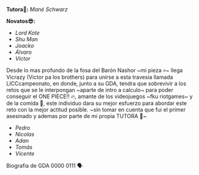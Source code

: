 **Tutora🐼:** _Mané Schwarz_

**Novatos😎:**
- _Lord Kote_
- _Shu Man_
- _Joacko_
- _Álvaro_
- _Victor_

 Desde lo mas profundo de la fosa del Barón Nashor ~mi pieza 💀~ llega Vicrazy (Victor pa los brothers) para unirse a esta travesia llamada LICCcampeonato, en donde, junto a su GDA, tendra que sobrevivir a los retos que se le interpongan ~aparte de intro a calculo~ para poder conseguir el ONE PIECE!! 🔥, amante de los videojuegos ~fku riotgames~ y de la comida 🥯, este individuo dara su mejor esfuerzo para abordar este reto con la mejor actitud posible. ~sin tomar en cuenta que fui el primer asesinado y ademas por parte de mi propia TUTORA 🤡~
- _Pedro_
- _Nicolas_
- _Adan_
- _Tomás_
- _Vicente_

Biografia de GDA 0000 0111 🗣️
